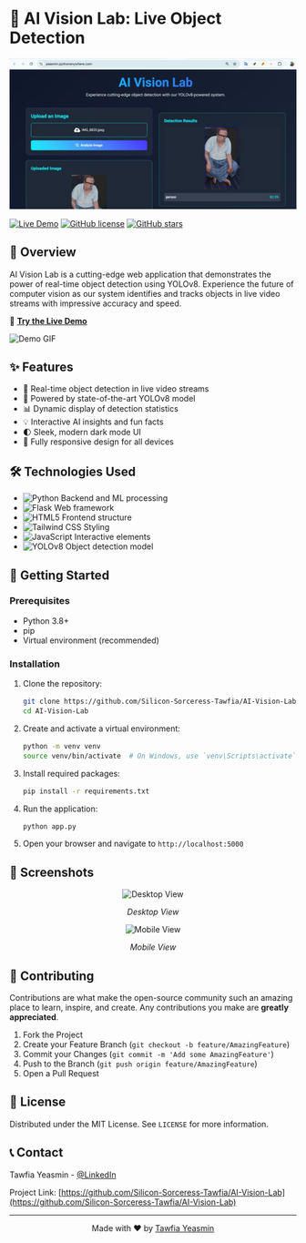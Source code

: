 # 🌟 AI Vision Lab: Live Object Detection

![Project Banner](/banner_image.jpeg)

[![Live Demo](https://img.shields.io/badge/Live-Demo-brightgreen?style=for-the-badge)](https://yeasmin.pythonanywhere.com/)
[![GitHub license](https://img.shields.io/github/license/Silicon-Sorceress-Tawfia/AI-Vision-Lab?style=for-the-badge)](https://github.com/Silicon-Sorceress-Tawfia/AI-Vision-Lab/blob/main/LICENSE)
[![GitHub stars](https://img.shields.io/github/stars/Silicon-Sorceress-Tawfia/AI-Vision-Lab?style=for-the-badge)](https://github.com/Silicon-Sorceress-Tawfia/AI-Vision-Lab/stargazers)

## 🚀 Overview

AI Vision Lab is a cutting-edge web application that demonstrates the power of real-time object detection using YOLOv8. Experience the future of computer vision as our system identifies and tracks objects in live video streams with impressive accuracy and speed.

🔗 **[Try the Live Demo](https://yeasmin.pythonanywhere.com/)**

![Demo GIF](https://your-image-url.com/demo.gif)

## ✨ Features

- 🎥 Real-time object detection in live video streams
- 🧠 Powered by state-of-the-art YOLOv8 model
- 📊 Dynamic display of detection statistics
- 💡 Interactive AI insights and fun facts
- 🌓 Sleek, modern dark mode UI
- 📱 Fully responsive design for all devices

## 🛠️ Technologies Used

- ![Python](https://img.shields.io/badge/Python-3776AB?style=for-the-badge&logo=python&logoColor=white) Backend and ML processing
- ![Flask](https://img.shields.io/badge/Flask-000000?style=for-the-badge&logo=flask&logoColor=white) Web framework
- ![HTML5](https://img.shields.io/badge/HTML5-E34F26?style=for-the-badge&logo=html5&logoColor=white) Frontend structure
- ![Tailwind CSS](https://img.shields.io/badge/Tailwind_CSS-38B2AC?style=for-the-badge&logo=tailwind-css&logoColor=white) Styling
- ![JavaScript](https://img.shields.io/badge/JavaScript-F7DF1E?style=for-the-badge&logo=javascript&logoColor=black) Interactive elements
- ![YOLOv8](https://img.shields.io/badge/YOLOv8-00FFFF?style=for-the-badge&logo=YOLO&logoColor=black) Object detection model

## 🚀 Getting Started

### Prerequisites

- Python 3.8+
- pip
- Virtual environment (recommended)

### Installation

1. Clone the repository:
   ```bash
   git clone https://github.com/Silicon-Sorceress-Tawfia/AI-Vision-Lab.git
   cd AI-Vision-Lab
   ```

2. Create and activate a virtual environment:
   ```bash
   python -m venv venv
   source venv/bin/activate  # On Windows, use `venv\Scripts\activate`
   ```

3. Install required packages:
   ```bash
   pip install -r requirements.txt
   ```

4. Run the application:
   ```bash
   python app.py
   ```

5. Open your browser and navigate to `http://localhost:5000`

## 📸 Screenshots

<div align="center">
  <img src="https://your-image-url.com/screenshot1.png" alt="Desktop View" width="80%">
  <p><em>Desktop View</em></p>
  
  <img src="https://your-image-url.com/screenshot2.png" alt="Mobile View" width="40%">
  <p><em>Mobile View</em></p>
</div>

## 🤝 Contributing

Contributions are what make the open-source community such an amazing place to learn, inspire, and create. Any contributions you make are **greatly appreciated**.

1. Fork the Project
2. Create your Feature Branch (`git checkout -b feature/AmazingFeature`)
3. Commit your Changes (`git commit -m 'Add some AmazingFeature'`)
4. Push to the Branch (`git push origin feature/AmazingFeature`)
5. Open a Pull Request

## 📜 License

Distributed under the MIT License. See `LICENSE` for more information.

## 📞 Contact

Tawfia Yeasmin - [@LinkedIn](https://www.linkedin.com/in/aspiring-cs-kiddo-t-yeasmin/)

Project Link: [https://github.com/Silicon-Sorceress-Tawfia/AI-Vision-Lab](https://github.com/Silicon-Sorceress-Tawfia/AI-Vision-Lab)

---

<p align="center">
  Made with ❤️ by <a href="https://github.com/Silicon-Sorceress-Tawfia">Tawfia Yeasmin</a>
</p>